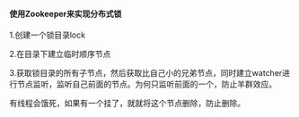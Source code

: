 #### 使用Zookeeper来实现分布式锁

1.创建一个锁目录lock

2.在目录下建立临时顺序节点

3.获取锁目录的所有子节点，然后获取比自己小的兄弟节点，同时建立watcher进行节点监听，监听自己前面的节点。为何只监听前面的一个，防止羊群效应。

有线程会饿死，如果有一个挂了，就就将这个节点删除，防止删除。

